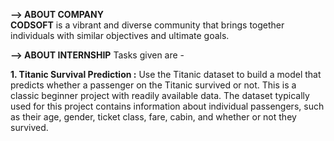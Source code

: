 ****--> ABOUT COMPANY****                                                    
**CODSOFT** is a vibrant and diverse community that brings together individuals with similar objectives and ultimate goals.

****--> ABOUT INTERNSHIP****
Tasks given are -
  
  **1. Titanic Survival Prediction :**
       Use the Titanic dataset to build a model that predicts whether a passenger on the Titanic survived or not. This is a classic beginner project with readily            available data.
       The dataset typically used for this project contains information about individual passengers, such as their age, gender, ticket class, fare, cabin, and               whether or not they survived.
